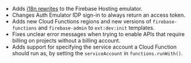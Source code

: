 - Adds [i18n rewrites](https://firebase.google.com/docs/hosting/i18n-rewrites) to the Firebase Hosting emulator.
- Changes Auth Emulator IDP sign-in to always return an access token.
- Adds new Cloud Functions regions and new versions of `firebase-functions` and `firebase-admin` to `ext:dev:init` templates.
- Fixes unclear error messages when trying to enable APIs that require billing on projects without a billing account.
- Adds support for specifying the service account a Cloud Function should run as, by setting the `serviceAccount` in `functions.runWith()`.
